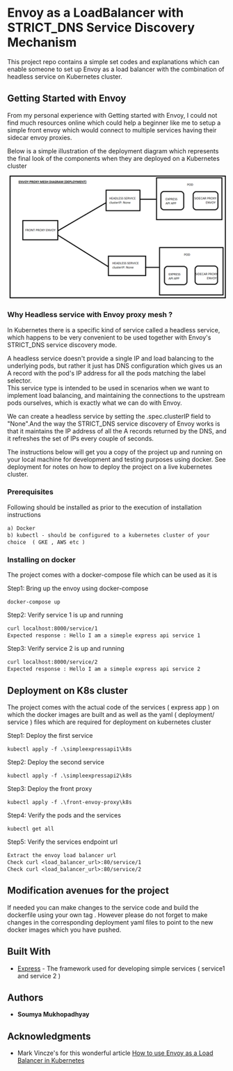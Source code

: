 # Envoy as a LoadBalancer with STRICT_DNS Service Discovery Mechanism
This project repo contains a simple set codes and explanations which can enable someone to set up Envoy as a load balancer with the combination of headless service on Kubernetes cluster. 

## Getting Started with Envoy

From my personal experience with Getting started with Envoy, I could not find much resources online which could help a beginner like me to setup a simple front envoy which would connect to multiple services having their sidecar envoy proxies.

Below is a simple illustration of the deployment diagram which represents the final look of the components when they are deployed on a Kubernetes cluster

![Envoy proxy mesh diagram](envoyproxymeshdeploymentdiagram.png?raw=true "Deployment diagram")


### Why Headless service with Envoy proxy mesh ?
In Kubernetes there is a specific kind of service called a headless service, which happens to be very convenient to be used together with Envoy's STRICT_DNS service discovery mode.

A headless service doesn't provide a single IP and load balancing to the underlying pods, but rather it just has DNS configuration which gives us an A record with the pod's IP address for all the pods matching the label selector.  
This service type is intended to be used in scenarios when we want to implement load balancing, and maintaining the connections to the upstream pods ourselves, which is exactly what we can do with Envoy.

We can create a headless service by setting the .spec.clusterIP field to "None".And the way the STRICT_DNS service discovery of Envoy works is that it maintains the IP address of all the A records returned by the DNS, and it refreshes the set of IPs every couple of seconds.

The instructions below will get you a copy of the project up and running on your local machine for development and testing purposes using docker. See deployment for notes on how to deploy the project on a live kubernetes cluster.

### Prerequisites

Following should be installed as prior to the execution of installation instructions

```
a) Docker
b) kubectl - should be configured to a kubernetes cluster of your choice  ( GKE , AWS etc )
```

### Installing on docker

The project comes with a docker-compose file which can be used as it is

Step1: Bring up the envoy using docker-compose
```
docker-compose up  
```

Step2: Verify service 1 is up and running
```
curl localhost:8000/service/1
Expected response : Hello I am a simeple express api service 1
```

Step3: Verify service 2 is up and running
```
curl localhost:8000/service/2 
Expected response : Hello I am a simeple express api service 2
```


## Deployment on K8s cluster

The project comes with the actual code of the services ( express app ) on which the docker images are built
and as well as the yaml ( deployment/ service ) files which are required for deployment on kubernetes cluster

Step1: Deploy the first service
```
kubectl apply -f .\simpleexpressapi1\k8s
```

Step2: Deploy the second service
```
kubectl apply -f .\simpleexpressapi2\k8s
```

Step3: Deploy the front proxy
```
kubectl apply -f .\front-envoy-proxy\k8s
```

Step4: Verify the pods and the services
```
kubectl get all
```

Step5: Verify the services endpoint url
```
Extract the envoy load balancer url
Check curl <load_balancer_url>:80/service/1
Check curl <load_balancer_url>:80/service/2
```
## Modification avenues for the project
If needed you can make changes to the service code and build the dockerfile using your own tag . However please do not forget to make changes in the corresponding deployment yaml files to point to the new docker images which you have pushed.

## Built With

* [Express](https://expressjs.com/) - The framework used for developing simple services ( service1 and service 2 )

 

## Authors

* **Soumya Mukhopadhyay** 

## Acknowledgments

* Mark Vincze's for this wonderful article [How to use Envoy as a Load Balancer in Kubernetes](https://blog.markvincze.com/how-to-use-envoy-as-a-load-balancer-in-kubernetes/)
